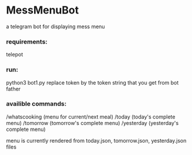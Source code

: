 # MessMenuBot
a telegram bot for displaying mess menu


### requirements:
  telepot
  
### run:
  python3 bot1.py <token>
  replace token by the token string that you get from bot father
  
### availible commands:
  /whatscooking   (menu for current/next meal)
  /today          (today's complete menu)
  /tomorrow      (tomorrow's complete menu)
  /yesterday      (yesterday's complete menu)
  
menu is currently rendered from today.json, tomorrow.json, yesterday.json files
